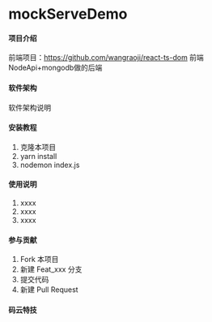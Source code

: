 # mockServeDemo

#### 项目介绍
前端项目：https://github.com/wangraoji/react-ts-dom
前端NodeApi+mongodb做的后端

#### 软件架构
软件架构说明


#### 安装教程

1. 克隆本项目
2. yarn install
3. nodemon index.js

#### 使用说明

1. xxxx
2. xxxx
3. xxxx

#### 参与贡献

1. Fork 本项目
2. 新建 Feat_xxx 分支
3. 提交代码
4. 新建 Pull Request


#### 码云特技

